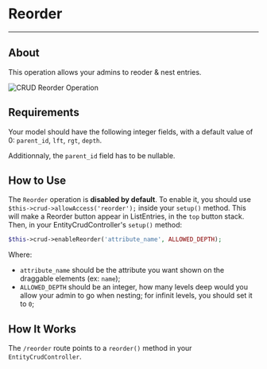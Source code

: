 # Reorder

---

<a name="about"></a>
## About

This operation allows your admins to reoder & nest entries.

![CRUD Reorder Operation](https://backpackforlaravel.com/uploads/docs/operations/reorder.png)

<a name="requirements"></a>
## Requirements

Your model should have the following integer fields, with a default value of 0: ```parent_id```, ```lft```, ```rgt```, ```depth```.

Additionnaly, the `parent_id` field has to be nullable.

<a name="how-to-use"></a>
## How to Use

The ```Reorder``` operation is **disabled by default**. To enable it, you should use ```$this->crud->allowAccess('reorder');``` inside your ```setup()``` method. This will make a Reorder button appear in ListEntries, in the ```top``` button stack. Then, in your EntityCrudController's ```setup()``` method:

```php
$this->crud->enableReorder('attribute_name', ALLOWED_DEPTH);
```
Where:
- ```attribute_name``` should be the attribute you want shown on the draggable elements (ex: ```name```);
- ```ALLOWED_DEPTH``` should be an integer, how many levels deep would you allow your admin to go when nesting; for infinit levels, you should set it to ```0```;

<a name="how-it-works"></a>
## How It Works

The ```/reorder``` route points to a ```reorder()``` method in your ```EntityCrudController```.
